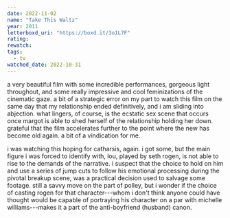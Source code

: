 ```yaml
---
date: 2022-11-02
name: "Take This Waltz"
year: 2011
letterboxd_uri: "https://boxd.it/3o1L7F"
rating: 
rewatch: 
tags:
  - tv
watched_date: 2022-10-31
---
```


a very beautiful film with some incredible performances, gorgeous light throughout, and some really impressive and cool feminizations of the cinematic gaze. a bit of a strategic error on my part to watch this film on the same day that my relationship ended definitively, and i am sliding into abjection. what lingers, of course, is the ecstatic sex scene that occurs once margot is able to shed herself of the relationship holding her down. grateful that the film accelerates further to the point where the new has become old again. a bit of a vindication for me.

i was watching this hoping for catharsis, again. i got some, but the main figure i was forced to identify with, lou, played by seth rogen, is not able to rise to the demands of the narrative. i suspect that the choice to hold on him and use a series of jump cuts to follow his emotional processing during the pivotal breakup scene, was a practical decision used to salvage some footage. still a savvy move on the part of polley, but i wonder if the choice of casting rogen for that character---whom i don't think anyone could have thought would be capable of portraying his character on a par with michelle williams---makes it a part of the anti-boyfriend (husband) canon.
